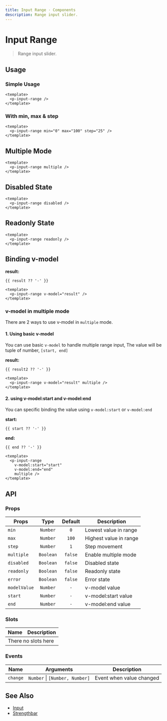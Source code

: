 ```yaml
---
title: Input Range · Components
description: Range input slider.
---
```


<script setup>
  import pInputRange from './InputRange.vue'
  import { ref } from 'vue'

  const result  = ref(50)
  const result2 = ref([30, 70])
  const start   = ref(0)
  const end     = ref(100)
</script>

# Input Range

> Range input slider.

## Usage

### Simple Usage

<preview class="flex-col">
  <p-input-range />
</preview>

```vue
<template>
  <p-input-range />
</template>
```

### With min, max & step

<preview class="flex-col">
  <p-input-range min="0" max="100" step="25" />
</preview>

```vue
<template>
  <p-input-range min="0" max="100" step="25" />
</template>
```


## Multiple Mode

<preview class="flex-col">
  <p-input-range multiple />
</preview>

```vue
<template>
  <p-input-range multiple />
</template>
```

## Disabled State

<preview class="flex-col">
  <p-input-range disabled />
</preview>

```vue
<template>
  <p-input-range disabled />
</template>
```

## Readonly State

<preview class="flex-col">
  <p-input-range readonly />
</preview>

```vue
<template>
  <p-input-range readonly />
</template>
```

## Binding v-model

<preview class="flex-col">
  <p-input-range v-model="result" />
</preview>

**result:**

<pre class="truncate"><code>{{ result ?? '-' }}</code></pre>

```vue
<template>
  <p-input-range v-model="result" />
</template>
```

### v-model in multiple mode

There are 2 ways to use v-model in `multiple` mode.

#### 1. Using basic v-model

You can use basic `v-model` to handle multiple range input, The value will be tuple of number, `[start, end]`

<preview class="flex-col">
  <p-input-range v-model="result2" multiple />
</preview>

**result:**

<pre class="truncate"><code>{{ result2 ?? '-' }}</code></pre>

```vue
<template>
  <p-input-range v-model="result" multiple />
</template>
```

#### 2. using v-model:start and v-model:end

You can specific binding the value using `v-model:start` or `v-model:end`

<preview class="flex-col">
  <p-input-range
    v-model:start="start"
    v-model:end="end"
    multiple />
</preview>

**start:**

<pre class="truncate"><code>{{ start ?? '-' }}</code></pre>

**end:**

<pre class="truncate"><code>{{ end ?? '-' }}</code></pre>

```vue
<template>
  <p-input-range
    v-model:start="start"
    v-model:end="end"
    multiple />
</template>
```

## API

### Props

| Props        |   Type    | Default | Description            |
|--------------|:---------:|:-------:|------------------------|
| `min`        | `Number`  |   `0`   | Lowest value in range  |
| `max`        | `Number`  |  `100`  | Highest value in range |
| `step`       | `Number`  |   `1`   | Step movement          |
| `multiple`   | `Boolean` | `false` | Enable multiple mode   |
| `disabled`   | `Boolean` | `false` | Disabled state         |
| `readonly`   | `Boolean` | `false` | Readonly state         |
| `error`      | `Boolean` | `false` | Error state            |
| `modelValue` | `Number`  |   `-`   | v-model value          |
| `start`      | `Number`  |   `-`   | v-model:start value    |
| `end`        | `Number`  |   `-`   | v-model:end value      |

### Slots

<table>
  <thead>
    <tr>
      <th>Name</th>
      <th>Description</th>
    </tr>
  </thead>
  <tbody>
    <tr>
      <td colspan="2" class="text-center">There no slots here</td>
    </tr>
  </tbody>
</table>

### Events

| Name     | Arguments                      | Description              |
|----------|--------------------------------|--------------------------|
| `change` | `Number` \| `[Number, Number]` | Event when value changed |

## See Also

- [Input](/components/input/)
- [Strengthbar](/components/strengthbar/)
